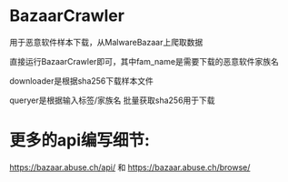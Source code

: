 # BazaarCrawler
用于恶意软件样本下载，从MalwareBazaar上爬取数据

直接运行BazaarCrawler即可，其中fam_name是需要下载的恶意软件家族名

downloader是根据sha256下载样本文件

queryer是根据输入标签/家族名 批量获取sha256用于下载

# 更多的api编写细节:

https://bazaar.abuse.ch/api/ 和 https://bazaar.abuse.ch/browse/
